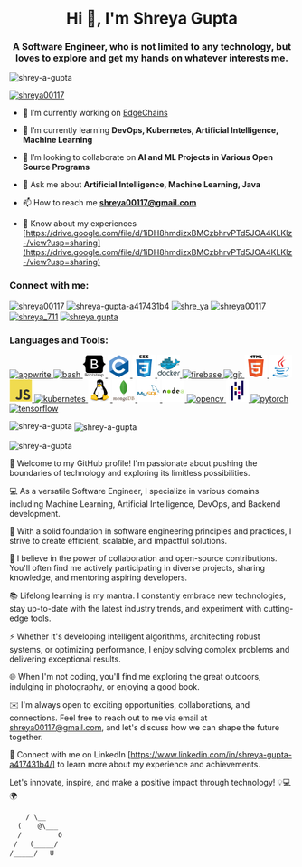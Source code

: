 <h1 align="center">Hi 👋, I'm Shreya Gupta</h1>
<h3 align="center">A Software Engineer, who is not limited to any technology, but loves to explore and get my hands on whatever interests me.</h3>

<p align="left"> <img src="https://komarev.com/ghpvc/?username=shrey-a-gupta&label=Profile%20views&color=0e75b6&style=flat" alt="shrey-a-gupta" /> </p>

<p align="left"> <a href="https://twitter.com/shreya00117" target="blank"><img src="https://img.shields.io/twitter/follow/shreya00117?logo=twitter&style=for-the-badge" alt="shreya00117" /></a> </p>

- 🔭 I’m currently working on [EdgeChains](https://github.com/arakoodev/edgechains)

- 🌱 I’m currently learning **DevOps, Kubernetes, Artificial Intelligence, Machine Learning**

- 👯 I’m looking to collaborate on **AI and ML Projects in Various Open Source Programs**

- 💬 Ask me about **Artificial Intelligence, Machine Learning, Java**

- 📫 How to reach me **shreya00117@gmail.com**

- 📄 Know about my experiences [https://drive.google.com/file/d/1iDH8hmdizxBMCzbhrvPTd5JOA4KLKlz-/view?usp=sharing](https://drive.google.com/file/d/1iDH8hmdizxBMCzbhrvPTd5JOA4KLKlz-/view?usp=sharing)

<h3 align="left">Connect with me:</h3>
<p align="left">
<a href="https://twitter.com/shreya00117" target="blank"><img align="center" src="https://raw.githubusercontent.com/rahuldkjain/github-profile-readme-generator/master/src/images/icons/Social/twitter.svg" alt="shreya00117" height="30" width="40" /></a>
<a href="https://linkedin.com/in/shreya-gupta-a417431b4" target="blank"><img align="center" src="https://raw.githubusercontent.com/rahuldkjain/github-profile-readme-generator/master/src/images/icons/Social/linked-in-alt.svg" alt="shreya-gupta-a417431b4" height="30" width="40" /></a>
<a href="https://www.codechef.com/users/shre_ya" target="blank"><img align="center" src="https://cdn.jsdelivr.net/npm/simple-icons@3.1.0/icons/codechef.svg" alt="shre_ya" height="30" width="40" /></a>
<a href="https://codeforces.com/profile/shreya00117" target="blank"><img align="center" src="https://raw.githubusercontent.com/rahuldkjain/github-profile-readme-generator/master/src/images/icons/Social/codeforces.svg" alt="shreya00117" height="30" width="40" /></a>
<a href="https://www.leetcode.com/shreya_711" target="blank"><img align="center" src="https://raw.githubusercontent.com/rahuldkjain/github-profile-readme-generator/master/src/images/icons/Social/leet-code.svg" alt="shreya_711" height="30" width="40" /></a>
<a href="https://www.hackerearth.com/shreya gupta" target="blank"><img align="center" src="https://raw.githubusercontent.com/rahuldkjain/github-profile-readme-generator/master/src/images/icons/Social/hackerearth.svg" alt="shreya gupta" height="30" width="40" /></a>
</p>

<h3 align="left">Languages and Tools:</h3>
<p align="left"> <a href="https://appwrite.io" target="_blank" rel="noreferrer"> <img src="https://www.vectorlogo.zone/logos/appwriteio/appwriteio-icon.svg" alt="appwrite" width="40" height="40"/> </a> <a href="https://www.gnu.org/software/bash/" target="_blank" rel="noreferrer"> <img src="https://www.vectorlogo.zone/logos/gnu_bash/gnu_bash-icon.svg" alt="bash" width="40" height="40"/> </a> <a href="https://getbootstrap.com" target="_blank" rel="noreferrer"> <img src="https://raw.githubusercontent.com/devicons/devicon/master/icons/bootstrap/bootstrap-plain-wordmark.svg" alt="bootstrap" width="40" height="40"/> </a> <a href="https://www.cprogramming.com/" target="_blank" rel="noreferrer"> <img src="https://raw.githubusercontent.com/devicons/devicon/master/icons/c/c-original.svg" alt="c" width="40" height="40"/> </a> <a href="https://www.w3schools.com/css/" target="_blank" rel="noreferrer"> <img src="https://raw.githubusercontent.com/devicons/devicon/master/icons/css3/css3-original-wordmark.svg" alt="css3" width="40" height="40"/> </a> <a href="https://www.docker.com/" target="_blank" rel="noreferrer"> <img src="https://raw.githubusercontent.com/devicons/devicon/master/icons/docker/docker-original-wordmark.svg" alt="docker" width="40" height="40"/> </a> <a href="https://firebase.google.com/" target="_blank" rel="noreferrer"> <img src="https://www.vectorlogo.zone/logos/firebase/firebase-icon.svg" alt="firebase" width="40" height="40"/> </a> <a href="https://git-scm.com/" target="_blank" rel="noreferrer"> <img src="https://www.vectorlogo.zone/logos/git-scm/git-scm-icon.svg" alt="git" width="40" height="40"/> </a> <a href="https://www.w3.org/html/" target="_blank" rel="noreferrer"> <img src="https://raw.githubusercontent.com/devicons/devicon/master/icons/html5/html5-original-wordmark.svg" alt="html5" width="40" height="40"/> </a> <a href="https://www.java.com" target="_blank" rel="noreferrer"> <img src="https://raw.githubusercontent.com/devicons/devicon/master/icons/java/java-original.svg" alt="java" width="40" height="40"/> </a> <a href="https://developer.mozilla.org/en-US/docs/Web/JavaScript" target="_blank" rel="noreferrer"> <img src="https://raw.githubusercontent.com/devicons/devicon/master/icons/javascript/javascript-original.svg" alt="javascript" width="40" height="40"/> </a> <a href="https://kubernetes.io" target="_blank" rel="noreferrer"> <img src="https://www.vectorlogo.zone/logos/kubernetes/kubernetes-icon.svg" alt="kubernetes" width="40" height="40"/> </a> <a href="https://www.linux.org/" target="_blank" rel="noreferrer"> <img src="https://raw.githubusercontent.com/devicons/devicon/master/icons/linux/linux-original.svg" alt="linux" width="40" height="40"/> </a> <a href="https://www.mongodb.com/" target="_blank" rel="noreferrer"> <img src="https://raw.githubusercontent.com/devicons/devicon/master/icons/mongodb/mongodb-original-wordmark.svg" alt="mongodb" width="40" height="40"/> </a> <a href="https://www.mysql.com/" target="_blank" rel="noreferrer"> <img src="https://raw.githubusercontent.com/devicons/devicon/master/icons/mysql/mysql-original-wordmark.svg" alt="mysql" width="40" height="40"/> </a> <a href="https://nodejs.org" target="_blank" rel="noreferrer"> <img src="https://raw.githubusercontent.com/devicons/devicon/master/icons/nodejs/nodejs-original-wordmark.svg" alt="nodejs" width="40" height="40"/> </a> <a href="https://opencv.org/" target="_blank" rel="noreferrer"> <img src="https://www.vectorlogo.zone/logos/opencv/opencv-icon.svg" alt="opencv" width="40" height="40"/> </a> <a href="https://pandas.pydata.org/" target="_blank" rel="noreferrer"> <img src="https://raw.githubusercontent.com/devicons/devicon/2ae2a900d2f041da66e950e4d48052658d850630/icons/pandas/pandas-original.svg" alt="pandas" width="40" height="40"/> </a> <a href="https://pytorch.org/" target="_blank" rel="noreferrer"> <img src="https://www.vectorlogo.zone/logos/pytorch/pytorch-icon.svg" alt="pytorch" width="40" height="40"/> </a> <a href="https://www.tensorflow.org" target="_blank" rel="noreferrer"> <img src="https://www.vectorlogo.zone/logos/tensorflow/tensorflow-icon.svg" alt="tensorflow" width="40" height="40"/> </a> </p>

<p><img align="left" src="https://github-readme-stats.vercel.app/api/top-langs?username=shrey-a-gupta&show_icons=true&locale=en&layout=compact" alt="shrey-a-gupta" /></p>

<p>&nbsp;<img align="center" src="https://github-readme-stats.vercel.app/api?username=shrey-a-gupta&show_icons=true&locale=en" alt="shrey-a-gupta" /></p>

<p><img align="center" src="https://github-readme-streak-stats.herokuapp.com/?user=shrey-a-gupta&" alt="shrey-a-gupta" /></p>

👋 Welcome to my GitHub profile! I'm passionate about pushing the boundaries of technology and exploring its limitless possibilities.

💻 As a versatile Software Engineer, I specialize in various domains including Machine Learning, Artificial Intelligence, DevOps, and Backend development.

🚀 With a solid foundation in software engineering principles and practices, I strive to create efficient, scalable, and impactful solutions.

🌟 I believe in the power of collaboration and open-source contributions. You'll often find me actively participating in diverse projects, sharing knowledge, and mentoring aspiring developers.

📚 Lifelong learning is my mantra. I constantly embrace new technologies, stay up-to-date with the latest industry trends, and experiment with cutting-edge tools.

⚡️ Whether it's developing intelligent algorithms, architecting robust systems, or optimizing performance, I enjoy solving complex problems and delivering exceptional results.

🌐 When I'm not coding, you'll find me exploring the great outdoors, indulging in photography, or enjoying a good book.

✉️ I'm always open to exciting opportunities, collaborations, and connections. Feel free to reach out to me via email at shreya00117@gmail.com, and let's discuss how we can shape the future together.

🔗 Connect with me on LinkedIn [https://www.linkedin.com/in/shreya-gupta-a417431b4/] to learn more about my experience and achievements.

Let's innovate, inspire, and make a positive impact through technology! 💡💻🌍

        / \__
      (    @\___
      /         O
     /   (_____/
    /_____/   U
